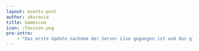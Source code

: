 ```yaml
---
layout: events-post
author: akurosia
title: Gamescom
icon: /favicon.png
pre-intro:
    - "Das erste Update nachdem der Server Live gegangen ist und das gleich am Tag darauf."
---
```

